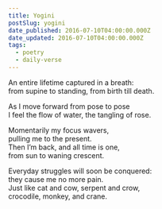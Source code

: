 ```yaml
---
title: Yogini
postSlug: yogini
date_published: 2016-07-10T04:00:00.000Z
date_updated: 2016-07-10T04:00:00.000Z
tags:
  - poetry
  - daily-verse
---
```


An entire lifetime captured in a breath:  
from supine to standing, from birth till death.

As I move forward from pose to pose  
I feel the flow of water, the tangling of rose.

Momentarily my focus wavers,  
pulling me to the present.  
Then I’m back, and all time is one,  
from sun to waning crescent.

Everyday struggles will soon be conquered:  
they cause me no more pain.  
Just like cat and cow, serpent and crow,  
crocodile, monkey, and crane.
